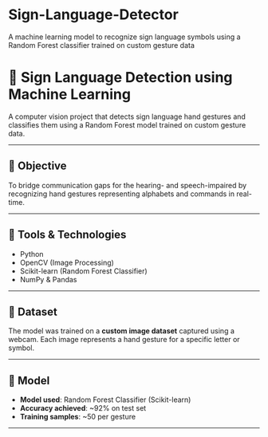 # Sign-Language-Detector
A machine learning model to recognize sign language symbols using a Random Forest classifier trained on custom gesture data

# 🧏 Sign Language Detection using Machine Learning

A computer vision project that detects sign language hand gestures and classifies them using a Random Forest model trained on custom gesture data.

---

## 🧠 Objective

To bridge communication gaps for the hearing- and speech-impaired by recognizing hand gestures representing alphabets and commands in real-time.

---

## 🔧 Tools & Technologies

- Python  
- OpenCV (Image Processing)  
- Scikit-learn (Random Forest Classifier)  
- NumPy & Pandas  
  

---

## 📁 Dataset

The model was trained on a **custom image dataset** captured using a webcam. Each image represents a hand gesture for a specific letter or symbol.

 
---

## 🧪 Model

- **Model used**: Random Forest Classifier (Scikit-learn)
- **Accuracy achieved**: ~92% on test set
- **Training samples**: ~50 per gesture 

---



